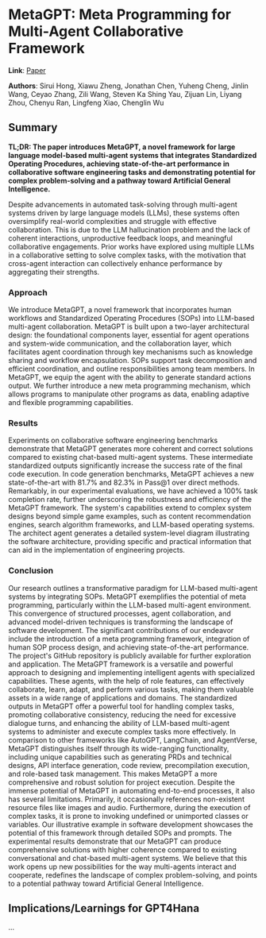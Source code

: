 <!--- Created using: ('gpt-4',) --->
<!--- Reviewed: False --->
# MetaGPT: Meta Programming for Multi-Agent Collaborative Framework

**Link**: [Paper](http://arxiv.org/pdf/2308.00352v3)

**Authors**: Sirui Hong, Xiawu Zheng, Jonathan Chen, Yuheng Cheng, Jinlin Wang, Ceyao Zhang, Zili Wang, Steven Ka Shing Yau, Zijuan Lin, Liyang Zhou, Chenyu Ran, Lingfeng Xiao, Chenglin Wu

## Summary

**TL;DR: The paper introduces MetaGPT, a novel framework for large language model-based multi-agent systems that integrates Standardized Operating Procedures, achieving state-of-the-art performance in collaborative software engineering tasks and demonstrating potential for complex problem-solving and a pathway toward Artificial General Intelligence.**

Despite advancements in automated task-solving through multi-agent systems driven by large language models (LLMs), these systems often oversimplify real-world complexities and struggle with effective collaboration. This is due to the LLM hallucination problem and the lack of coherent interactions, unproductive feedback loops, and meaningful collaborative engagements. Prior works have explored using multiple LLMs in a collaborative setting to solve complex tasks, with the motivation that cross-agent interaction can collectively enhance performance by aggregating their strengths.

### Approach

We introduce MetaGPT, a novel framework that incorporates human workflows and Standardized Operating Procedures (SOPs) into LLM-based multi-agent collaboration. MetaGPT is built upon a two-layer architectural design: the foundational components layer, essential for agent operations and system-wide communication, and the collaboration layer, which facilitates agent coordination through key mechanisms such as knowledge sharing and workflow encapsulation. SOPs support task decomposition and efficient coordination, and outline responsibilities among team members. In MetaGPT, we equip the agent with the ability to generate standard actions output. We further introduce a new meta programming mechanism, which allows programs to manipulate other programs as data, enabling adaptive and flexible programming capabilities.
### Results

Experiments on collaborative software engineering benchmarks demonstrate that MetaGPT generates more coherent and correct solutions compared to existing chat-based multi-agent systems. These intermediate standardized outputs significantly increase the success rate of the final code execution. In code generation benchmarks, MetaGPT achieves a new state-of-the-art with 81.7% and 82.3% in Pass@1 over direct methods. Remarkably, in our experimental evaluations, we have achieved a 100% task completion rate, further underscoring the robustness and efficiency of the MetaGPT framework. The system's capabilities extend to complex system designs beyond simple game examples, such as content recommendation engines, search algorithm frameworks, and LLM-based operating systems. The architect agent generates a detailed system-level diagram illustrating the software architecture, providing specific and practical information that can aid in the implementation of engineering projects.
### Conclusion

Our research outlines a transformative paradigm for LLM-based multi-agent systems by integrating SOPs. MetaGPT exemplifies the potential of meta programming, particularly within the LLM-based multi-agent environment. This convergence of structured processes, agent collaboration, and advanced model-driven techniques is transforming the landscape of software development. The significant contributions of our endeavor include the introduction of a meta programming framework, integration of human SOP process design, and achieving state-of-the-art performance. The project's GitHub repository is publicly available for further exploration and application. The MetaGPT framework is a versatile and powerful approach to designing and implementing intelligent agents with specialized capabilities. These agents, with the help of role features, can effectively collaborate, learn, adapt, and perform various tasks, making them valuable assets in a wide range of applications and domains. The standardized outputs in MetaGPT offer a powerful tool for handling complex tasks, promoting collaborative consistency, reducing the need for excessive dialogue turns, and enhancing the ability of LLM-based multi-agent systems to administer and execute complex tasks more effectively. In comparison to other frameworks like AutoGPT, LangChain, and AgentVerse, MetaGPT distinguishes itself through its wide-ranging functionality, including unique capabilities such as generating PRDs and technical designs, API interface generation, code review, precompilation execution, and role-based task management. This makes MetaGPT a more comprehensive and robust solution for project execution. Despite the immense potential of MetaGPT in automating end-to-end processes, it also has several limitations. Primarily, it occasionally references non-existent resource files like images and audio. Furthermore, during the execution of complex tasks, it is prone to invoking undefined or unimported classes or variables. Our illustrative example in software development showcases the potential of this framework through detailed SOPs and prompts. The experimental results demonstrate that our MetaGPT can produce comprehensive solutions with higher coherence compared to existing conversational and chat-based multi-agent systems. We believe that this work opens up new possibilities for the way multi-agents interact and cooperate, redefines the landscape of complex problem-solving, and points to a potential pathway toward Artificial General Intelligence.

## Implications/Learnings for GPT4Hana

...
